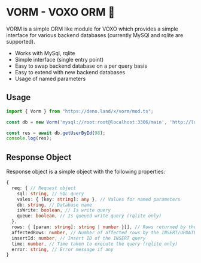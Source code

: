 # VORM - VOXO ORM :notebook:

VORM is a simple ORM like module for VOXO which provides a simple interface for various backend databases (currently MySQl and rqlite are supported).

- Works with MySql, rqlite
- Simple interface (single entry point)
- Easy to swap backend database on a per query basis
- Easy to extend with new backend databases
- Usage of named parameters

## Usage

```ts
import { Vorm } from "https://deno.land/x/vorm/mod.ts";

const db = new Vorm('mysql://root:root@localhost:3306/main', 'http://localhost:4001/db');

const res = await db.getUserById(98);
console.log(res);
```

## Response Object

Response object is a simple object with the following properties:

```ts
{
  req: { // Request object
    sql: string, // SQL query
    vales: { [key: string]: any }, // Values for named parameters
    db: string, // Database name
    isWrite: boolean, // Is write query
    queue: boolean, // Is queued write query (rqlite only)
  },
  rows: { [param: string]: string | number }[], // Rows returned by the SELECT query
  affectedRows: number, // Number of affected rows by the INSERT/UPDATE/DELETE query
  insertId: number, // Insert ID of the INSERT query
  time: number, // Time taken to execute the query (rqlite only)
  error: string, // Error message if any
}
```